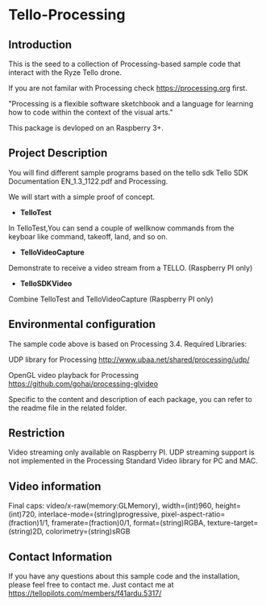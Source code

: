 # Tello-Processing

## Introduction

This is the seed to a collection of Processing-based sample code that interact with the Ryze Tello drone.

If you are not familar with Processing check https://processing.org first. 

"Processing is a flexible software sketchbook and a language for 
learning how to code within the context of the visual arts."

This package is devloped on an Raspberry 3+.

## Project Description

You will find different sample programs based on the tello sdk Tello SDK Documentation EN_1.3_1122.pdf 
and Processing.  

We will start with a simple proof of concept. 

- **TelloTest**

 In TelloTest,You can send a couple of wellknow commands from the keyboar like command, takeoff, land, and so on.  

- **TelloVideoCapture** 
  
 Demonstrate to receive a video stream from a TELLO. (Raspberry PI only) 

- **TelloSDKVideo**

 Combine TelloTest and TelloVideoCapture (Raspberry PI only)

## Environmental configuration

 The sample code above is based on Processing 3.4. 
 Required Libraries: 

 UDP library for Processing http://www.ubaa.net/shared/processing/udp/

 OpenGL video playback for Processing https://github.com/gohai/processing-glvideo

 Specific to the content and description of each package, you can refer to the readme file in the related folder.

## Restriction

 Video streaming only available on Raspberry PI. UDP streaming
 support is not implemented in the Processing Standard Video library for PC and MAC. 

## Video information
                                                                                                                                                                                                               
   Final caps: video/x-raw(memory:GLMemory), width=(int)960, height=(int)720, 
   interlace-mode=(string)progressive, pixel-aspect-ratio=(fraction)1/1, 
   framerate=(fraction)0/1, format=(string)RGBA, texture-target=(string)2D, 
   colorimetry=(string)sRGB                                                                                                                                                                                  

## Contact Information

 If you have any questions about this sample code and the installation, please feel free to contact me. 
 Just contact me at https://tellopilots.com/members/f41ardu.5317/

